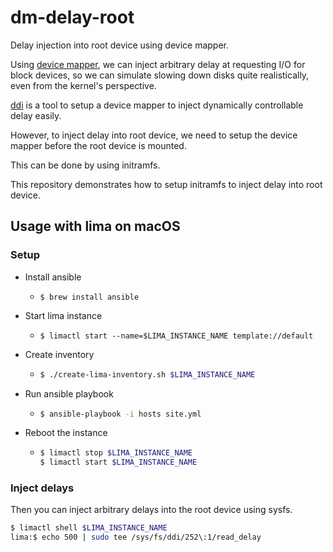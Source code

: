 # dm-delay-root

Delay injection into root device using device mapper.

Using [device mapper](https://docs.kernel.org/admin-guide/device-mapper/index.html), 
we can inject arbitrary delay at requesting I/O for block devices, 
so we can simulate slowing down disks quite realistically, even from the kernel's perspective.

[ddi](https://github.com/kawamuray/ddi) is a tool to setup a device mapper to inject
dynamically controllable delay easily.

However, to inject delay into root device, we need to setup the device mapper before the root device is mounted.

This can be done by using initramfs.

This repository demonstrates how to setup initramfs to inject delay into root device.

## Usage with lima on macOS

### Setup

- Install ansible
  * ```
    $ brew install ansible
    ```
- Start lima instance
  * ```
    $ limactl start --name=$LIMA_INSTANCE_NAME template://default
    ```
- Create inventory
  * ```sh
    $ ./create-lima-inventory.sh $LIMA_INSTANCE_NAME
    ```
- Run ansible playbook
  * ```sh
    $ ansible-playbook -i hosts site.yml
    ```
- Reboot the instance
  * ```sh
    $ limactl stop $LIMA_INSTANCE_NAME
    $ limactl start $LIMA_INSTANCE_NAME
    ```

### Inject delays

Then you can inject arbitrary delays into the root device using sysfs.

```sh
$ limactl shell $LIMA_INSTANCE_NAME
lima:$ echo 500 | sudo tee /sys/fs/ddi/252\:1/read_delay
```
